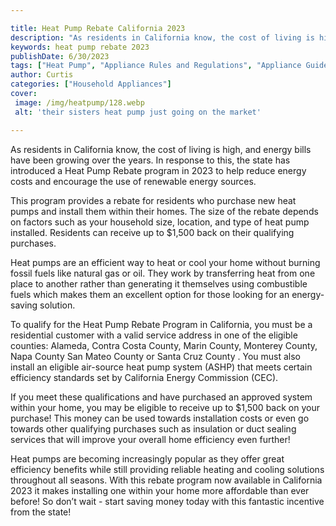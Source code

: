 ```yaml
---

title: Heat Pump Rebate California 2023
description: "As residents in California know, the cost of living is high, and energy bills have been growing over the years. In response to thi...learn about it in this post"
keywords: heat pump rebate 2023
publishDate: 6/30/2023
tags: ["Heat Pump", "Appliance Rules and Regulations", "Appliance Guide"]
author: Curtis
categories: ["Household Appliances"]
cover: 
 image: /img/heatpump/128.webp
 alt: 'their sisters heat pump just going on the market'

---
```


As residents in California know, the cost of living is high, and energy bills have been growing over the years. In response to this, the state has introduced a Heat Pump Rebate program in 2023 to help reduce energy costs and encourage the use of renewable energy sources. 

This program provides a rebate for residents who purchase new heat pumps and install them within their homes. The size of the rebate depends on factors such as your household size, location, and type of heat pump installed. Residents can receive up to $1,500 back on their qualifying purchases. 

Heat pumps are an efficient way to heat or cool your home without burning fossil fuels like natural gas or oil. They work by transferring heat from one place to another rather than generating it themselves using combustible fuels which makes them an excellent option for those looking for an energy-saving solution. 

To qualify for the Heat Pump Rebate Program in California, you must be a residential customer with a valid service address in one of the eligible counties: Alameda, Contra Costa County, Marin County, Monterey County, Napa County San Mateo County or Santa Cruz County . You must also install an eligible air-source heat pump system (ASHP) that meets certain efficiency standards set by California Energy Commission (CEC). 

If you meet these qualifications and have purchased an approved system within your home, you may be eligible to receive up to $1,500 back on your purchase! This money can be used towards installation costs or even go towards other qualifying purchases such as insulation or duct sealing services that will improve your overall home efficiency even further! 

Heat pumps are becoming increasingly popular as they offer great efficiency benefits while still providing reliable heating and cooling solutions throughout all seasons. With this rebate program now available in California 2023 it makes installing one within your home more affordable than ever before! So don’t wait - start saving money today with this fantastic incentive from the state!
